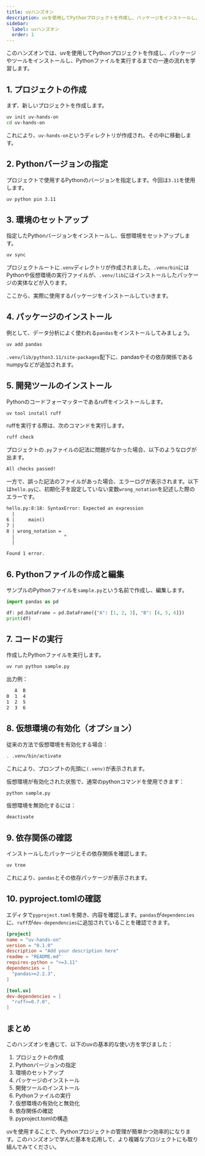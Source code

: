 ```yaml
---
title: uvハンズオン
description: uvを使用してPythonプロジェクトを作成し、パッケージをインストールし、コードを実行するまでの手順を実践的に学びます。
sidebar:
  label: uvハンズオン
  order: 1
---
```


このハンズオンでは、uvを使用してPythonプロジェクトを作成し、パッケージやツールをインストールし、Pythonファイルを実行するまでの一連の流れを学習します。

## 1. プロジェクトの作成

まず、新しいプロジェクトを作成します。

```bash
uv init uv-hands-on
cd uv-hands-on
```

これにより、`uv-hands-on`というディレクトリが作成され、その中に移動します。

## 2. Pythonバージョンの指定

プロジェクトで使用するPythonのバージョンを指定します。今回は`3.11`を使用します。

```bash
uv python pin 3.11
```

## 3. 環境のセットアップ

指定したPythonバージョンをインストールし、仮想環境をセットアップします。

```bash
uv sync
```

プロジェクトルートに`.venv`ディレクトリが作成されました。`.venv/bin`にはPythonや仮想環境の実行ファイルが、`.venv/lib`にはインストールしたパッケージの実体などが入ります。

ここから、実際に使用するパッケージをインストールしていきます。

## 4. パッケージのインストール

例として、データ分析によく使われる`pandas`をインストールしてみましょう。

```bash
uv add pandas
```

`.venv/lib/python3.11/site-packages`配下に、pandasやその依存関係であるnumpyなどが追加されます。

## 5. 開発ツールのインストール

Pythonのコードフォーマッターであるruffをインストールします。

```bash
uv tool install ruff
```

ruffを実行する際は、次のコマンドを実行します。

```bash
ruff check
```

プロジェクトの`.py`ファイルの記法に問題がなかった場合、以下のようなログが出ます。

```txt
All checks passed!
```

一方で、誤った記法のファイルがあった場合、エラーログが表示されます。以下は`hello.py`に、初期化子を設定していない変数`wrong_notation`を記述した際のエラーです。

```txt
hello.py:8:18: SyntaxError: Expected an expression
  |
6 |     main()
7 | 
8 | wrong_notation = 
  |                  ^
  |

Found 1 error.
```

## 6. Pythonファイルの作成と編集

サンプルのPythonファイルを`sample.py`という名前で作成し、編集します。

```py
import pandas as pd

df: pd.DataFrame = pd.DataFrame({"A": [1, 2, 3], "B": [4, 5, 6]})
print(df)
```

## 7. コードの実行

作成したPythonファイルを実行します。

```bash
uv run python sample.py
```

出力例：

```txt
   A  B
0  1  4
1  2  5
2  3  6
```

## 8. 仮想環境の有効化（オプション）

従来の方法で仮想環境を有効化する場合：

```bash
. .venv/bin/activate
```

これにより、プロンプトの先頭に`(.venv)`が表示されます。

仮想環境が有効化された状態で、通常のpythonコマンドを使用できます：

```bash
python sample.py
```

仮想環境を無効化するには：

```bash
deactivate
```

## 9. 依存関係の確認

インストールしたパッケージとその依存関係を確認します。

```bash
uv tree
```

これにより、`pandas`とその依存パッケージが表示されます。

## 10. pyproject.tomlの確認

エディタで`pyproject.toml`を開き、内容を確認します。`pandas`が`dependencies`に、`ruff`が`dev-dependencies`に追加されていることを確認できます。

```toml
[project]
name = "uv-hands-on"
version = "0.1.0"
description = "Add your description here"
readme = "README.md"
requires-python = ">=3.11"
dependencies = [
  "pandas>=2.2.3",
]

[tool.uv]
dev-dependencies = [
  "ruff>=0.7.0",
]
```

## まとめ

このハンズオンを通じて、以下のuvの基本的な使い方を学びました：

1. プロジェクトの作成
2. Pythonバージョンの指定
3. 環境のセットアップ
4. パッケージのインストール
5. 開発ツールのインストール
6. Pythonファイルの実行
7. 仮想環境の有効化と無効化
8. 依存関係の確認
9. pyproject.tomlの構造

uvを使用することで、Pythonプロジェクトの管理が簡単かつ効率的になります。このハンズオンで学んだ基本を応用して、より複雑なプロジェクトにも取り組んでみてください。
